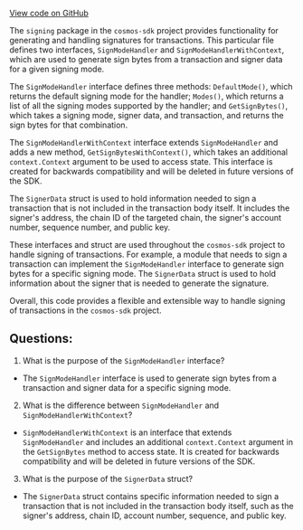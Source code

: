 [View code on GitHub](https://github.com/cosmos/cosmos-sdk/blob/main/x/auth/signing/sign_mode_handler.go)

The `signing` package in the `cosmos-sdk` project provides functionality for generating and handling signatures for transactions. This particular file defines two interfaces, `SignModeHandler` and `SignModeHandlerWithContext`, which are used to generate sign bytes from a transaction and signer data for a given signing mode. 

The `SignModeHandler` interface defines three methods: `DefaultMode()`, which returns the default signing mode for the handler; `Modes()`, which returns a list of all the signing modes supported by the handler; and `GetSignBytes()`, which takes a signing mode, signer data, and transaction, and returns the sign bytes for that combination. 

The `SignModeHandlerWithContext` interface extends `SignModeHandler` and adds a new method, `GetSignBytesWithContext()`, which takes an additional `context.Context` argument to be used to access state. This interface is created for backwards compatibility and will be deleted in future versions of the SDK.

The `SignerData` struct is used to hold information needed to sign a transaction that is not included in the transaction body itself. It includes the signer's address, the chain ID of the targeted chain, the signer's account number, sequence number, and public key. 

These interfaces and struct are used throughout the `cosmos-sdk` project to handle signing of transactions. For example, a module that needs to sign a transaction can implement the `SignModeHandler` interface to generate sign bytes for a specific signing mode. The `SignerData` struct is used to hold information about the signer that is needed to generate the signature. 

Overall, this code provides a flexible and extensible way to handle signing of transactions in the `cosmos-sdk` project.
## Questions: 
 1. What is the purpose of the `SignModeHandler` interface?
- The `SignModeHandler` interface is used to generate sign bytes from a transaction and signer data for a specific signing mode.

2. What is the difference between `SignModeHandler` and `SignModeHandlerWithContext`?
- `SignModeHandlerWithContext` is an interface that extends `SignModeHandler` and includes an additional `context.Context` argument in the `GetSignBytes` method to access state. It is created for backwards compatibility and will be deleted in future versions of the SDK.

3. What is the purpose of the `SignerData` struct?
- The `SignerData` struct contains specific information needed to sign a transaction that is not included in the transaction body itself, such as the signer's address, chain ID, account number, sequence, and public key.